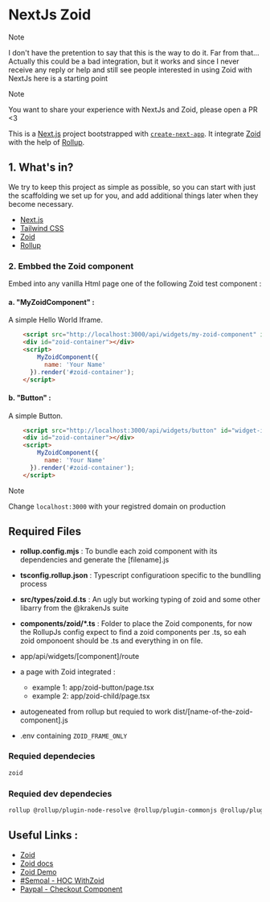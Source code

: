 # NextJs Zoid

> [!NOTE]
>
> I don't have the pretention to say that this is the way to do it. Far from that...
> Actually this could be a bad integration, but it works and since I never receive any reply or help and still see people interested in using Zoid with NextJs here is a starting point


> [!NOTE]
> 
> You want to share your experience with NextJs and Zoid, please open a PR <3

This is a [Next.js](https://nextjs.org/) project bootstrapped with [`create-next-app`](https://github.com/vercel/next.js/tree/canary/packages/create-next-app).
It integrate [Zoid](https://github.com/krakenjs/zoid) with the help of [Rollup](rollupjs.org/). 


## 1. What's in?

We try to keep this project as simple as possible, so you can start with just the scaffolding we set up for you, and add additional things later when they become necessary.

- [Next.js](https://nextjs.org)
- [Tailwind CSS](https://tailwindcss.com)
- [Zoid](https://trpc.io)
- [Rollup](https://rollupjs.org)


### 2. Embbed the Zoid component
Embed into any vanilla Html page one of the following Zoid test component :
#### a. "MyZoidComponent" :
A simple Hello World Iframe.
```html
    <script src="http://localhost:3000/api/widgets/my-zoid-component" id="widget-id"></script>
    <div id="zoid-container"></div>
    <script>
        MyZoidComponent({
          name: 'Your Name'
      }).render('#zoid-container');
    </script>
```
#### b. "Button" :
A simple Button.
```html
    <script src="http://localhost:3000/api/widgets/button" id="widget-id"></script>
    <div id="zoid-container"></div>
    <script>
        MyZoidComponent({
          name: 'Your Name'
      }).render('#zoid-container');
    </script>
```
> [!NOTE]
> Change `localhost:3000` with your registred domain on production


## Required Files
- **rollup.config.mjs** : 
To bundle each zoid component with its dependencies and generate the \[filename\].js

- **tsconfig.rollup.json** :
Typescript configuratioon specific to the bundlling process

- **src/types/zoid.d.ts** :
An ugly but working typing of zoid and some other libarry from the @krakenJs suite

- **components/zoid/*.ts** :
Folder to place the Zoid components, for now the RollupJs config expect to find a zoid components per .ts, so eah zoid omponoent should be .ts and everything in on file. 
- app/api/widgets/[component]/route
- a page with Zoid integrated :
  - example 1: app/zoid-button/page.tsx
  - example 2: app/zoid-child/page.tsx
- autogeneated from rollup but requied to work dist/\[name-of-the-zoid-component\].js
- .env containing `ZOID_FRAME_ONLY`

### Requied dependecies
```bash
zoid
```

### Requied dev dependecies
```bash
rollup @rollup/plugin-node-resolve @rollup/plugin-commonjs @rollup/plugin-typescript @rollup/plugin-terser @rollup/plugin-replace
```

## Useful Links : 
- [Zoid](https://github.com/krakenjs/zoid)
- [Zoid docs](https://github.com/krakenjs/zoid/tree/main/docs)
- [Zoid Demo](https://github.com/krakenjs/zoid-demo/tree/main)
- [#Semoal - HOC WithZoid](https://gist.github.com/semoal/9ff2ac000040062d71ee6add04141dc1)
- [Paypal - Checkout Component](https://github.com/paypal/paypal-checkout-components/blob/main/docs/implement-checkout.md)